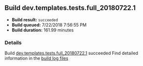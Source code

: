 ## Build dev.templates.tests.full_20180722.1
- **Build result:** `succeeded`
- **Build queued:** 7/22/2018 7:56:55 PM
- **Build duration:** 161.99 minutes
### Details
Build [dev.templates.tests.full_20180722.1](https://winappstudio.visualstudio.com/web/build.aspx?pcguid=a4ef43be-68ce-4195-a619-079b4d9834c2&builduri=vstfs%3a%2f%2f%2fBuild%2fBuild%2f26041) succeeded
Find detailed information in the [build log files](https://uwpctdiags.blob.core.windows.net/buildlogs/dev.templates.tests.full_20180722.1_logs.zip)
